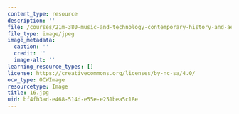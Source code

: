 ```yaml
---
content_type: resource
description: ''
file: /courses/21m-380-music-and-technology-contemporary-history-and-aesthetics-fall-2009/bf4fb3ade468514de55ee251bea5c18e_16.jpg
file_type: image/jpeg
image_metadata:
  caption: ''
  credit: ''
  image-alt: ''
learning_resource_types: []
license: https://creativecommons.org/licenses/by-nc-sa/4.0/
ocw_type: OCWImage
resourcetype: Image
title: 16.jpg
uid: bf4fb3ad-e468-514d-e55e-e251bea5c18e
---
```

